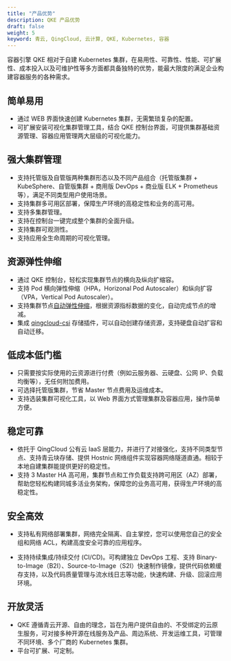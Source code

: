 ```yaml
---
title: "产品优势"
description: QKE 产品优势
draft: false
weight: 5
keyword: 青云, QingCloud, 云计算, QKE, Kubernetes, 容器
---
```


容器引擎 QKE 相对于自建 Kubernetes 集群，在易用性、可靠性、性能、可扩展性、成本投入以及可维护性等多方面都具备独特的优势，能最大限度的满足企业构建容器服务的各种需求。

## 简单易用

- 通过 WEB 界面快速创建 Kubernetes 集群，无需繁琐复杂的配置。
- 可扩展安装可视化集群管理工具，结合 QKE 控制台界面，可提供集群基础资源管理、容器应用管理两大层级的可视化能力。

## 强大集群管理

- 支持托管版及自管版两种集群形态以及不同产品组合（托管版集群 + KubeSphere、自管版集群 + 商用版 DevOps + 商业版 ELK + Prometheus等），满足不同类型用户使用场景。
- 支持集群多可用区部署，保障生产环境的高稳定性和业务的高可用。
- 支持多集群管理。
- 支持在控制台一键完成整个集群的全面升级。
- 支持集群可观测性。
- 支持应用全生命周期的可视化管理。

## 资源弹性伸缩

- 通过 QKE 控制台，轻松实现集群节点的横向及纵向扩缩容。
- 支持 Pod 横向弹性伸缩（HPA，Horizonal Pod Autoscaler）和纵向扩容（VPA，Vertical Pod Autoscaler）。
- 支持集群节点[自动弹性伸缩](../../manual/mgt_node/auto_node/)，根据资源指标数据的变化，自动完成节点的增减。
- 集成 [qingcloud-csi](https://github.com/yunify/qingcloud-csi) 存储插件，可以自动创建存储资源，支持硬盘自动扩容和自动迁移。

## 低成本低门槛

- 只需要按实际使用的云资源进行付费（例如云服务器、云硬盘、公网 IP、负载均衡等），无任何附加费用。
- 可选择托管版集群，节省 Master 节点费用及运维成本。
- 支持选装集群可视化工具，以 Web 界面方式管理集群及容器应用，操作简单方便。

## 稳定可靠

- 依托于 QingCloud 公有云 IaaS 层能力，并进行了对接强化，支持不同类型节点、支持青云块存储、提供 Hostnic 网络组件实现容器网络隧道直通。相较于本地自建集群能提供更好的稳定性。
- 支持 3 Master HA 高可用，集群节点和工作负载支持跨可用区（AZ）部署，帮助您轻松构建同城多活业务架构，保障您的业务高可用，获得生产环境的高稳定性。

## 安全高效

- 支持私有网络部署集群，网络完全隔离、自主掌控，您可以使用您自己的安全组和网络 ACL，构建高度安全可靠的应用程序。

- 支持持续集成/持续交付 (CI/CD)。可构建独立 DevOps 工程、支持 Binary-to-Image（B2I）、Source-to-Image（S2I）快速制作镜像，提供代码依赖缓存支持，以及代码质量管理与流水线日志等功能，快速构建、升级、回滚应用环境。


## 开放灵活

- QKE 遵循青云开源、自由的理念，旨在为用户提供自由的、不受绑定的云原生服务，可对接多种开源在线服务及产品、周边系统、开发运维工具，可管理不同环境、多个厂商的 Kubernetes 集群。
- 平台可扩展、可定制。

